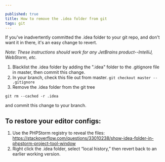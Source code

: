 ```yaml
---

published: true
title: How to remove the .idea folder from git
tags: git
---
```

If you've inadvertently committed the .idea folder to your git repo, and don't want it in there, it's an easy change to revert. 

_Note: These instructions should work for any JetBrains product--IntelliJ, WebStorm, etc._

1. Blacklist the .idea folder by adding the ".idea" folder to the .gitignore file in master, then commit this change.
2. In your branch, check this file out from master.
```git checkout master -- .gitignore```
3. Remove the .idea folder from the git tree

```git rm --cached -r .idea```

and commit this change to your branch.

## To restore your editor configs:

1. Use the PHPStorm registry to reveal the files:
https://stackoverflow.com/questions/33010238/show-idea-folder-in-phpstorm-project-tool-window
2. Right click the .idea folder, select “local history,” then revert back to an earlier working version.
